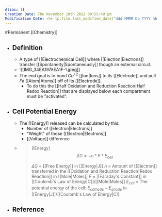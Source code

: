```yaml
---
Alias: []
Creation Date: Thu November 10th 2022 09:55:49 pm 
Modification Date: <%+ tp.file.last_modified_date("ddd MMMM Do YYYY hh:mm:ss a") %>
---
```

#Permanent [[Chemistry]]

- ## Definition
	- A type of [[Electrochemical Cell]] where [[Electron|Electrons]] transfer [[Spontaneity|Spontaneously]] though an external circuit.
	- ![[IMG_34EA197AEA1F-1.jpeg]]
	- The end goal is to bond $Cu^{+2}$ [[Ion|Ions]] to its [[Electrode]] and pull $Fe$ [[Atom|Atoms]] off of its [[Electrode]].
		- To do this the [[Half Oxidation and Reduction Reaction|Half Redox Reaction]] that are displayed below each compartment must be "activated".
- ## Cell Potential Energy 
	- The [[Energy]] released can be calculated by this:
		- Number of [[Electron|Electrons]]
		- "Weight" of those [[Electron|Electrons]]
		- [[Voltage]] difference
	- > [!Energy]
	  > $$\Delta G = -n*F*E_{cell}$$
	  > 
	  > $\Delta G$ = [[Free Energy]] in [[Energy|J]]
	  > $n$ = Amount of [[Electron]] transferred in the [[Oxidation and Reduction Reaction|Redox Reaction]] in [[Mole|Moles]]
	  > $F$ = [[Faraday's Constant]] in [[Coulomb's Law of Energy|C]]/[[Mole|Moles]]
	  > $E_{cell}$ = The potential energy of the cell: $E_{cathode}-E_{anode}$ in [[Energy|J]]/[[Coulomb's Law of Energy|C]]
- ## Reference